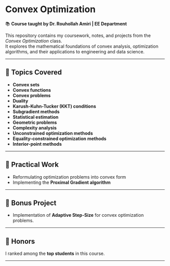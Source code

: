 # Convex Optimization

📚 **Course taught by Dr. Rouhollah Amiri | EE Department**

This repository contains my coursework, notes, and projects from the *Convex Optimization* class.  
It explores the mathematical foundations of convex analysis, optimization algorithms, and their applications to engineering and data science.

---

## 📝 Topics Covered

- **Convex sets**
- **Convex functions**
- **Convex problems**
- **Duality**
- **Karush-Kuhn-Tucker (KKT) conditions**
- **Subgradient methods**
- **Statistical estimation**
- **Geometric problems**
- **Complexity analysis**
- **Unconstrained optimization methods**
- **Equality-constrained optimization methods**
- **Interior-point methods**

---

## 🔧 Practical Work

- Reformulating optimization problems into convex form
- Implementing the **Proximal Gradient algorithm**

---

## 🚀 Bonus Project

- Implementation of **Adaptive Step-Size** for convex optimization problems.

---

## 🏅 Honors

I ranked among the **top students** in this course.

---

